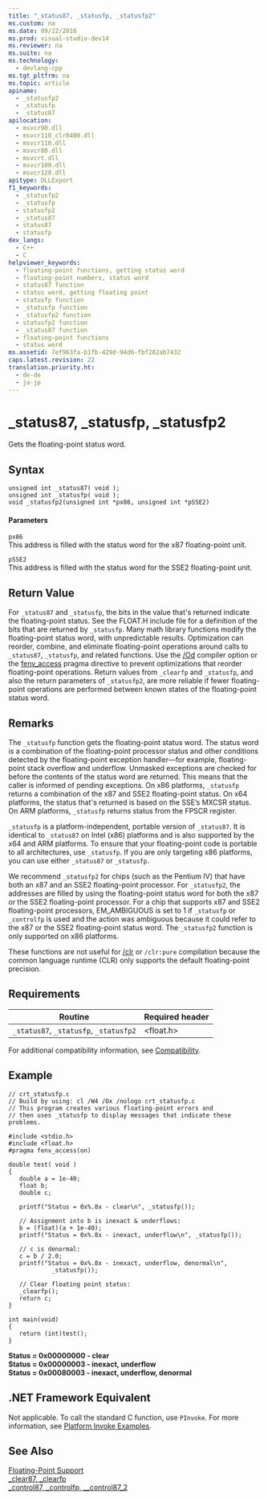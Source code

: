 ```yaml
---
title: "_status87, _statusfp, _statusfp2"
ms.custom: na
ms.date: 09/22/2016
ms.prod: visual-studio-dev14
ms.reviewer: na
ms.suite: na
ms.technology: 
  - devlang-cpp
ms.tgt_pltfrm: na
ms.topic: article
apiname: 
  - _statusfp2
  - _statusfp
  - _status87
apilocation: 
  - msvcr90.dll
  - msvcr110_clr0400.dll
  - msvcr110.dll
  - msvcr80.dll
  - msvcrt.dll
  - msvcr100.dll
  - msvcr120.dll
apitype: DLLExport
f1_keywords: 
  - _statusfp2
  - _statusfp
  - statusfp2
  - _status87
  - status87
  - statusfp
dev_langs: 
  - C++
  - C
helpviewer_keywords: 
  - floating-point functions, getting status word
  - floating-point numbers, status word
  - status87 function
  - status word, getting floating point
  - statusfp function
  - _statusfp function
  - _statusfp2 function
  - statusfp2 function
  - _status87 function
  - floating-point functions
  - status word
ms.assetid: 7ef963fa-b1fb-429d-94d6-fbf282ab7432
caps.latest.revision: 22
translation.priority.ht: 
  - de-de
  - ja-jp
---
```

# _status87, _statusfp, _statusfp2
Gets the floating-point status word.  
  
## Syntax  
  
```  
unsigned int _status87( void );  
unsigned int _statusfp( void );  
void _statusfp2(unsigned int *px86, unsigned int *pSSE2)  
```  
  
#### Parameters  
 `px86`  
 This address is filled with the status word for the x87 floating-point unit.  
  
 `pSSE2`  
 This address is filled with the status word for the SSE2 floating-point unit.  
  
## Return Value  
 For `_status87` and `_statusfp`, the bits in the value that's returned indicate the floating-point status. See the FLOAT.H include file for a definition of the bits that are returned by `_statusfp`. Many math library functions modify the floating-point status word, with unpredictable results. Optimization can reorder, combine, and eliminate floating-point operations around calls to `_status87`, `_statusfp`, and related functions. Use the [/Od](../vs140/-od--disable--debug--.md) compiler option or the [fenv_access](../vs140/fenv_access.md) pragma directive to prevent optimizations that reorder floating-point operations. Return values from `_clearfp` and `_statusfp`, and also the return parameters of `_statusfp2`, are more reliable if fewer floating-point operations are performed between known states of the floating-point status word.  
  
## Remarks  
 The `_statusfp` function gets the floating-point status word. The status word is a combination of the floating-point processor status and other conditions detected by the floating-point exception handler—for example, floating-point stack overflow and underflow. Unmasked exceptions are checked for before the contents of the status word are returned. This means that the caller is informed of pending exceptions. On x86 platforms, `_statusfp` returns a combination of the x87 and SSE2 floating-point status. On x64 platforms, the status that's returned is based on the SSE’s MXCSR status. On ARM platforms, `_statusfp` returns status from the FPSCR register.  
  
 `_statusfp` is a platform-independent, portable version of `_status87`. It is identical to `_status87` on Intel (x86) platforms and is also supported by the x64 and ARM platforms. To ensure that your floating-point code is portable to all architectures, use `_statusfp`. If you are only targeting x86 platforms, you can use either `_status87` or `_statusfp`.  
  
 We recommend `_statusfp2` for chips (such as the Pentium IV) that have both an x87 and an SSE2 floating-point processor. For `_statusfp2`, the addresses are filled by using the floating-point status word for both the x87 or the SSE2 floating-point processor. For a chip that supports x87 and SSE2 floating-point processors, EM_AMBIGUOUS is set to 1 if `_statusfp` or `_controlfp` is used and the action was ambiguous because it could refer to the x87 or the SSE2 floating-point status word. The `_statusfp2` function is only supported on x86 platforms.  
  
 These functions are not useful for [/clr](../vs140/-clr--common-language-runtime-compilation-.md) or `/clr:pure` compilation because the common language runtime (CLR) only supports the default floating-point precision.  
  
## Requirements  
  
|Routine|Required header|  
|-------------|---------------------|  
|`_status87`, `_statusfp`, `_statusfp2`|<float.h>|  
  
 For additional compatibility information, see [Compatibility](../vs140/compatibility.md).  
  
## Example  
  
```  
// crt_statusfp.c  
// Build by using: cl /W4 /Ox /nologo crt_statusfp.c  
// This program creates various floating-point errors and  
// then uses _statusfp to display messages that indicate these problems.  
  
#include <stdio.h>  
#include <float.h>  
#pragma fenv_access(on)  
  
double test( void )  
{  
   double a = 1e-40;  
   float b;  
   double c;  
  
   printf("Status = 0x%.8x - clear\n", _statusfp());  
  
   // Assignment into b is inexact & underflows:   
   b = (float)(a + 1e-40);  
   printf("Status = 0x%.8x - inexact, underflow\n", _statusfp());  
  
   // c is denormal:   
   c = b / 2.0;   
   printf("Status = 0x%.8x - inexact, underflow, denormal\n",   
            _statusfp());  
  
   // Clear floating point status:   
   _clearfp();  
   return c;  
}  
  
int main(void)  
{  
   return (int)test();  
}  
```  
  
 **Status = 0x00000000 - clear**  
**Status = 0x00000003 - inexact, underflow**  
**Status = 0x00080003 - inexact, underflow, denormal**   
## .NET Framework Equivalent  
 Not applicable. To call the standard C function, use `PInvoke`. For more information, see [Platform Invoke Examples](assetId:///15926806-f0b7-487e-93a6-4e9367ec689f).  
  
## See Also  
 [Floating-Point Support](../vs140/floating-point-support.md)   
 [_clear87, _clearfp](../vs140/_clear87--_clearfp.md)   
 [_control87, _controlfp, \__control87_2](../vs140/_control87--_controlfp--__control87_2.md)